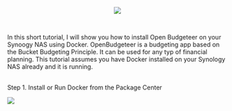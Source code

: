 <p align="center">
<img src="https://imgur.com/KYWdZgN.png alt="Open Budgeteer"/>
</p>
<br />

In this short tutorial, I will show you how to install Open Budgeteer on your Synoogy NAS using Docker. OpenBudgeteer is a budgeting app based on the Bucket Budgeting Principle. It can be used for any typ of financial planning. This tutorial assumes you have Docker installed on your Synology NAS already and it is running.
<br />
<br />

Step 1. Install or Run Docker from the Package Center 

<p>
<img src="https://imgur.com/pVTroSS.png alt="Open Budgeteer"/>
</p>
